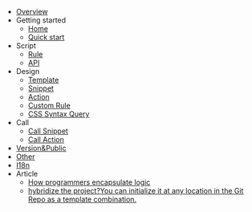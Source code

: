 - [Overview](/en-US/mind)
- Getting started
    - [Home](/en-US/README)
    - [Quick start](/en-US/quickstart)
- Script
    - [Rule](/en-US/script-rule)
    - <a href="/api-docs/index.html" target="blank">API</a>
- Design
    - [Template](/en-US/design/template)
    - [Snippet](/en-US/design/snippet)
    - [Action](/en-US/design/action)
    - [Custom Rule](/en-US/design/custom-rule)
    - [CSS Syntax Query](/en-US/design/css-syntax-query)
- Call
    - [Call Snippet](/en-US/call-snippet)
    - [Call Action](/en-US/call-action)
- [Version&Public](/en-US/public)
- [Other](/en-US/other)
- [I18n](/en-US/i18n)
- Article
    - [How programmers encapsulate logic](./How%20programmers%20encapsulate%20logic.md)
    - [hybridize the project?You can initialize it at any location in the Git Repo as a template combination.](./article/hybridize%20the%20project.md)